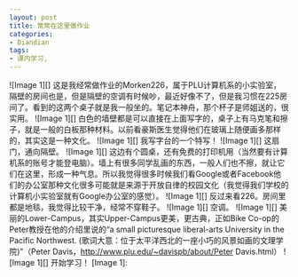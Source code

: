 ```yaml
---
layout: post
title: 常常在这里做作业
categories:
- Diandian
tags:
- 课内学习, 
---
```

!\[Image 1\]\[\] 这是我经常做作业的Morken226，属于PLU计算机系的小实验室，隔壁的房间也是，但是隔壁的空调有时候吵，最近好像不了，但是我习惯在225房间了。看到的这两个桌子就是我一般坐的。笔记本神舟，那个杯子是师姐送的，很实用。 !\[Image 1\]\[\] 白色的墙壁都是可以直接在上面写字的，桌子上有马克笔和擦子，就是一般的白板那种材料。以前看豪斯医生觉得他们在玻璃上随便画多那样的，其实这是一种文化。 !\[Image 1\]\[\] 我写字台的一个特写！ !\[Image 1\]\[\] 这扇门，通向隔壁。 !\[Image 1\]\[\] 这边有个圆桌，还有免费的打印机用（当然要有计算机系的账号才能登电脑）。墙上有很多同学乱画的东西，一般人们也不擦，就让它们在这里，形成一种气息。所以我觉得很多时候我们看Google或者Facebook他们的办公室那种文化很多可能就是来源于开放自律的校园文化（我觉得我们学校的计算机小实验室就有Google办公室的感觉）。 !\[Image 1\]\[\] 反过来看226。房间里都是地毯，我觉得比较干净，经常不穿鞋子。 !\[Image 1\]\[\] 空调。 !\[Image 1\]\[\] 美丽的Lower-Campus，其实Upper-Campus更美，更古典，正如Bike Co-op的Peter教授在他的介绍里说的“a small picturesque liberal-arts University in the Pacific Northwest. (歌词大意：位于太平洋西北的一座小巧的风景如画的文理学院)”（Peter Davis，http://www.plu.edu/~davispb/about/Peter Davis.html） !\[Image 1\]\[\] 开始学习！ \[Image 1\]: